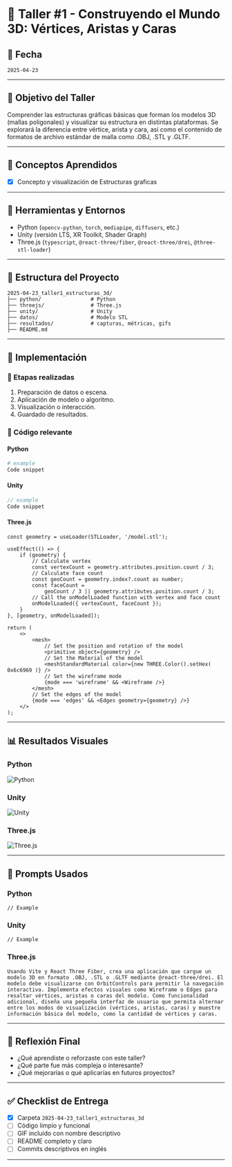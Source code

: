 # 🧪 Taller #1 - Construyendo el Mundo 3D: Vértices, Aristas y Caras

## 📅 Fecha
`2025-04-23`

---

## 🎯 Objetivo del Taller

Comprender las estructuras gráficas básicas que forman los modelos 3D (mallas poligonales) y visualizar su estructura en distintas plataformas. Se explorará la diferencia entre vértice, arista y cara, así como el contenido de formatos de archivo estándar de malla como .OBJ, .STL y .GLTF.

---

## 🧠 Conceptos Aprendidos

- [x] Concepto y visualización de Estructuras graficas

---

## 🔧 Herramientas y Entornos


- Python (`opencv-python`, `torch`, `mediapipe`, `diffusers`, etc.)
- Unity (versión LTS, XR Toolkit, Shader Graph)
- Three.js (`typescript`, `@react-three/fiber`, `@react-three/drei`, `@three-stl-loader`)

---

## 📁 Estructura del Proyecto

```
2025-04-23_taller1_estructuras_3d/
├── python/                # Python
├── threejs/               # Three.js
├── unity/                 # Unity
├── datos/                 # Modelo STL
├── resultados/            # capturas, métricas, gifs
├── README.md
```

---

## 🧪 Implementación


### 🔹 Etapas realizadas
1. Preparación de datos o escena.
2. Aplicación de modelo o algoritmo.
3. Visualización o interacción.
4. Guardado de resultados.


### 🔹 Código relevante


#### Python

```python
# example
Code snippet
```

#### Unity

```csharp
// example
Code snippet
```

#### Three.js

```react
const geometry = useLoader(STLLoader, '/model.stl');

useEffect(() => {
    if (geometry) {
        // Calculate vertex
        const vertexCount = geometry.attributes.position.count / 3;
        // Calculate face count
        const geoCount = geometry.index?.count as number;
        const faceCount =
            geoCount / 3 || geometry.attributes.position.count / 3;
        // Call the onModelLoaded function with vertex and face count
        onModelLoaded({ vertexCount, faceCount });
    }
}, [geometry, onModelLoaded]);

return (
    <>
        <mesh>
            // Set the position and rotation of the model
            <primitive object={geometry} />
            // Set the Material of the model
            <meshStandardMaterial color={new THREE.Color().setHex( 0x6c6969 )} />
            // Set the wireframe mode
            {mode === 'wireframe' && <Wireframe />}
        </mesh>
        // Set the edges of the model
        {mode === 'edges' && <Edges geometry={geometry} />}
    </>
);
```





---
## 📊 Resultados Visuales


### Python
![Python](resultados/Python.gif)

### Unity
![Unity](resultados/Unity.gif)

### Three.js
![Three.js](resultados/Threejs.gif)

---

## 🧩 Prompts Usados

### Python
```text
// Example
```

### Unity
```text
// Example
```


### Three.js
```text
Usando Vite y React Three Fiber, crea una aplicación que cargue un modelo 3D en formato .OBJ, .STL o .GLTF mediante @react-three/drei. El modelo debe visualizarse con OrbitControls para permitir la navegación interactiva. Implementa efectos visuales como Wireframe o Edges para resaltar vértices, aristas o caras del modelo. Como funcionalidad adicional, diseña una pequeña interfaz de usuario que permita alternar entre los modos de visualización (vértices, aristas, caras) y muestre información básica del modelo, como la cantidad de vértices y caras.
```


---

## 💬 Reflexión Final

- ¿Qué aprendiste o reforzaste con este taller?
- ¿Qué parte fue más compleja o interesante?
- ¿Qué mejorarías o qué aplicarías en futuros proyectos?

---


## ✅ Checklist de Entrega

- [x] Carpeta `2025-04-23_taller1_estructuras_3d`
- [ ] Código limpio y funcional
- [ ] GIF incluido con nombre descriptivo
- [ ] README completo y claro
- [ ] Commits descriptivos en inglés

---